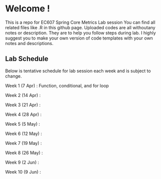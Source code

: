 # Welcome !

This is a repo for EC607 Spring Core Metrics Lab session
You can find all related files like .R in this github page.
Uploaded codes are all withoutany notes or description.
They are to help you follow steps during lab. 
I highly suggest you to make your own version of code templates with your own notes and descriptions.


## Lab Schedule
Below is tentative schedule for lab session each week and is subject to change.

Week 1 (7 Apr) : Function, conditional, and for loop

Week 2 (14 Apr) : 

Week 3 (21 Apr) :

Week 4 (28 Apr) :

Week 5 (5 May) :

Week 6 (12 May) :

Week 7 (19 May) :

Week 8 (26 May) :

Week 9 (2 Jun) :

Week 10 (9 Jun) :
